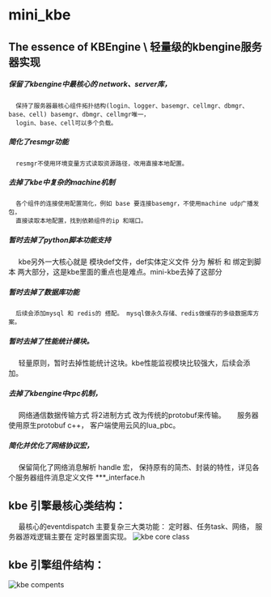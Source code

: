 mini_kbe
=============
The essence of KBEngine \ 轻量级的kbengine服务器实现
-------------

##### 保留了kbengine中最核心的 network、server库， 
      保持了服务器最核心组件拓扑结构(login、logger、basemgr、cellmgr、dbmgr、base、cell) basemgr、dbmgr、cellmgr唯一，
      login、base、cell可以多个负载。

##### 简化了resmgr功能
      resmgr不使用环境变量方式读取资源路径，改用直接本地配置。

##### 去掉了kbe中复杂的machine机制
      各个组件的连接使用配置简化，例如 base 要连接basemgr，不使用machine udp广播发包，
      直接读取本地配置，找到依赖组件的ip 和端口。

##### 暂时去掉了python脚本功能支持
      kbe另外一大核心就是 模块def文件，def实体定义文件 分为 解析 和 绑定到脚本 两大部分，这是kbe里面的重点也是难点。mini-kbe去掉了这部分
 
##### 暂时去掉了数据库功能
      后续会添加mysql 和 redis的 搭配。 mysql做永久存储、redis做缓存的多级数据库方案。

##### 暂时去掉了性能统计模块。
      轻量原则，暂时去掉性能统计这块。kbe性能监视模块比较强大，后续会添加。

##### 去掉了kbengine中rpc机制， 
      网络通信数据传输方式 将2进制方式 改为传统的protobuf来传输。
      服务器使用原生protobuf c++， 客户端使用云风的lua_pbc。
      
##### 简化并优化了网络协议宏， 
      保留简化了网络消息解析 handle 宏， 保持原有的简杰、封装的特性，详见各个服务器组件消息定义文件 ***_interface.h 

## kbe 引擎最核心类结构：

      最核心的eventdispatch 主要复杂三大类功能： 定时器、任务task、网络， 服务器游戏逻辑主要在 定时器里面实现。
![kbe core class](https://github.com/MirLegend/mini-kbe/blob/master/doc/class.png)

## kbe 引擎组件结构：
![kbe compents](https://github.com/MirLegend/mini-kbe/blob/master/doc/compents.png)
